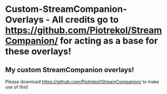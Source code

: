 # Custom-StreamCompanion-Overlays - All credits go to https://github.com/Piotrekol/StreamCompanion/ for acting as a base for these overlays!
## My custom StreamCompanion overlays!
Please download https://github.com/Piotrekol/StreamCompanion/ to make use of this!
